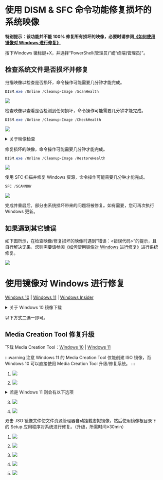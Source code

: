 # 使用 DISM & SFC 命令功能修复损坏的系统映像
**特别提示：该功能并不能 100% 修复所有损坏的映像，必要时请参阅[《如何使用镜像对 Windows 进行修复》](#镜像修复)**

按下Windows 徽标键+X，并选择“PowerShell(管理员)”或“终端(管理员)”。

## 检查系统文件是否损坏并修复
扫描映像以检查是否损坏，命令操作可能需要几分钟才能完成。

```PowerShell
DISM.exe /Online /Cleanup-Image /ScanHealth
```

![](../assets/appendix/repair-system-image/dism-sfc/scanhealth.png)

检查映像以查看是否检测到任何损坏，命令操作可能需要几分钟才能完成。

```PowerShell
DISM.exe /Online /Cleanup-Image /CheckHealth
```

![](../assets/appendix/repair-system-image/dism-sfc/checkhealth.png)

<details>

<summary>关于映像检查</summary>
当您使用 /CheckHealth 参数时，DISM 工具将报告映像是否正常、可修复或不可修复。

如果映像不可修复，在尝试使用 [《Media Creation Tool 修复升级》](#media-creation-tool-修复升级)失败后，应当使用由 Microsoft 提供的系统镜像执行 **重新安装**。

如果映像是可修复的，您可以遵循下一步，使用 /RestoreHealth 参数来修复映像。（本章不对使用指定的映像源进行详解，有需要请参阅 [Microsoft Learn](https://learn.microsoft.com/troubleshoot/windows-server/deployment/fix-windows-update-errors)）

</details>

修复损坏的映像，命令操作可能需要几分钟才能完成。

```PowerShell
DISM.exe /Online /Cleanup-Image /RestoreHealth
```

![](../assets/appendix/repair-system-image/dism-sfc/restorehealth.png)

使用 SFC 扫描并修复 Windows 资源，命令操作可能需要几分钟才能完成。

```PowerShell
SFC /SCANNOW
```

![](../assets/appendix/repair-system-image/dism-sfc/sfc.png)

完成并重启后，部分由系统损坏带来的问题将被修复。如有需要，您可再次执行 Windows 更新。

## 如果遇到其它错误
如下图所示，在检查映像/修复损坏的映像时遇到“错误：<错误代码>”的提示，且 自行解决无果，您则需要请参阅[《如何使用镜像对 Windows 进行修复》](#镜像修复)进行系统修复。

![](../assets/appendix/repair-system-image/dism-sfc/error.png)

# 使用镜像对 Windows 进行修复
[Windows 10](https://www.microsoft.com/software-download/windows10ISO) | [Windows 11](https://www.microsoft.com/software-download/windows11) | [Windows Insider](https://www.microsoft.com/en-us/software-download/windowsinsiderpreviewiso)

<details>

<summary>关于 Windows 10 镜像下载</summary>

:::warning 提示
Windows 10 不再在电脑端网页单独提供 ISO 下载，如果有需要，请在下载页面上按下 F12，再按下 Ctrl+Shift+M，然后按下 F5 刷新页面，最后按下 F12 即可。
:::

![](../assets/appendix/repair-system-image/iso/win10-iso.png)

</details>

以下方式二选一即可。

## Media Creation Tool 修复升级
下载 Media Creation Tool：[Windows 10](https://go.microsoft.com/fwlink/?LinkId=691209) | [Windows 11](https://go.microsoft.com/fwlink/?linkid=2156295)

:::warning 注意
Windows 11 的 Media Creation Tool 仅能创建 ISO 镜像，而 Windows 10 可以直接使用 Media Creation Tool 升级/修复系统。
:::

1. ![](../assets/appendix/repair-system-image/mct/agreement.png)

2. ![](../assets/appendix/repair-system-image/mct/upgrade.png)

<details>

<summary>若是 Windows 11 则会有以下选项</summary>

------
- a. ![](../assets/appendix/repair-system-image/mct/for-this-PC.png)

- b. ![](../assets/appendix/repair-system-image/mct/ISO-file.png)

- c. ![](../assets/appendix/repair-system-image/mct/select-folder.png)

创建完成后请参阅 [镜像修复](#镜像修复)
------

</details>

3. ![](../assets/appendix/repair-system-image/mct/install.png)

4. ![](../assets/appendix/repair-system-image/mct/waiting.png)

<!-- ## 镜像修复 -->
双击 .ISO 镜像文件使文件资源管理器自动挂载虚拟镜像，然后使用镜像根目录下的 Setup 应用程序对系统进行修复。（升级，所需时间≥30min）
1. ![](../assets/appendix/repair-system-image/iso/setup.png)

2. ![](../assets/appendix/repair-system-image/iso/continue.png)

3. ![](../assets/appendix/repair-system-image/iso/agreement.png)

4. ![](../assets/appendix/repair-system-image/iso/install.png)

5. ![](../assets/appendix/repair-system-image/iso/waiting.png)